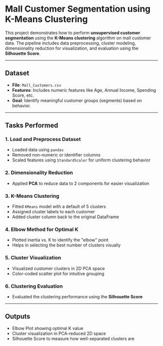 # Mall Customer Segmentation using K-Means Clustering

This project demonstrates how to perform **unsupervised customer segmentation** using the **K-Means clustering** algorithm on mall customer data. The pipeline includes data preprocessing, cluster modeling, dimensionality reduction for visualization, and evaluation using the **Silhouette Score**.

---

## Dataset

- **File**: `Mall_Customers.csv`
- **Features**: Includes numeric features like Age, Annual Income, Spending Score, etc.
- **Goal**: Identify meaningful customer groups (segments) based on behavior.

---

## Tasks Performed

### 1. Load and Preprocess Dataset
- Loaded data using `pandas`
- Removed non-numeric or identifier columns
- Scaled features using `StandardScaler` for uniform clustering behavior

### 2. Dimensionality Reduction
- Applied **PCA** to reduce data to 2 components for easier visualization

### 3. K-Means Clustering
- Fitted `KMeans` model with a default of 5 clusters
- Assigned cluster labels to each customer
- Added cluster column back to the original DataFrame

### 4. Elbow Method for Optimal K
- Plotted inertia vs. K to identify the "elbow" point
- Helps in selecting the best number of clusters visually

### 5. Cluster Visualization
- Visualized customer clusters in 2D PCA space
- Color-coded scatter plot for intuitive grouping

### 6. Clustering Evaluation
- Evaluated the clustering performance using the **Silhouette Score**

---

## Outputs

- Elbow Plot showing optimal K value
- Cluster visualization in PCA-reduced 2D space
- Silhouette Score to measure how well-separated clusters are
